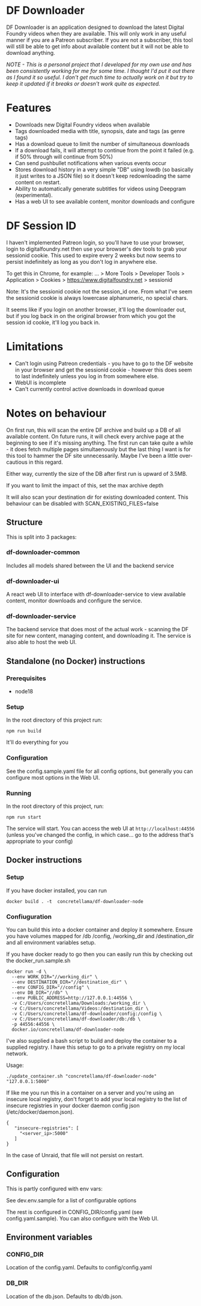 # DF Downloader

DF Downloader is an application designed to download the latest Digital Foundry videos when they are available. This will only work in any useful manner if you are a Patreon subscriber. If you are not a subscriber,
this tool will still be able to get info about available content but it will not be able to download anything.

_NOTE - This is a personal project that I developed for my own use and has been consistently working for me for some time. I thought I'd put it out there as I found it so useful. I don't get much time to actually work on it but try to keep it updated if it breaks or doesn't work quite as expected._

# Features

- Downloads new Digital Foundry videos when available
- Tags downloaded media with title, synopsis, date and tags (as genre tags)
- Has a download queue to limit the number of simultaneous downloads
- If a download fails, it will attempt to continue from the point it failed (e.g. if 50% through will continue from 50%)
- Can send pushbullet notifications when various events occur
- Stores download history in a very simple "DB" using lowdb (so basically it just writes to a JSON file) so it doesn't keep redownloading the same content on restart.
- Ability to automatically generate subtitles for videos using Deepgram (experimental).
- Has a web UI to see available content, monitor downloads and configure

# DF Session ID

I haven't implemented Patreon login, so you'll have to use your browser, login to digitalfoundry.net then use your browser's dev tools to grab your sessionid cookie. This used to expire every 2 weeks but now seems to persist indefinitely as long as you don't log in anywhere else.

To get this in Chrome, for example: ... > More Tools > Developer Tools > Application > Cookies > https://www.digitalfoundry.net > sessionid

Note: It's the sessionid cookie not the session_id one. From what I've seem the sessionid cookie is always lowercase alphanumeric, no special chars.

It seems like if you login on another browser, it'll log the downloader out, but if you log back in on the original browser from which you got the session id cookie,
it'll log you back in.

# Limitations

- Can't login using Patreon credentials - you have to go to the DF website in your browser and get the sessionid cookie - however this does seem to last indefinitely unless you log in from somewhere else.
- WebUI is incomplete
- Can't currently control active downloads in download queue

# Notes on behaviour

On first run, this will scan the entire DF archive and build up a DB of all available content. On future runs, it will check every archive page at the beginning to see if it's missing anything. The first run can take quite a while - it does fetch multiple pages simultaenously but the last thing I want is for this tool to hammer the DF site unnecessarily. Maybe I've been a little over-cautious in this regard.

Either way, currently the size of the DB after first run is upward of 3.5MB.

If you want to limit the impact of this, set the max archive depth

It will also scan your destination dir for existing downloaded content. This behaviour can be disabled with SCAN_EXISTING_FILES=false

## Structure

This is split into 3 packages:

### df-downloader-common

Includes all models shared between the UI and the backend service

### df-downloader-ui

A react web UI to interface with df-downloader-service to view available content, monitor downloads and configure the service.

### df-downloader-service

The backend service that does most of the actual work - scanning the DF site for new content, managing content, and downloading it.
The service is also able to host the web UI.

## Standalone (no Docker) instructions

### Prerequisites

- node18

### Setup

In the root directory of this project run:

`npm run build`

It'll do everything for you

### Configuration

See the config.sample.yaml file for all config options, but generally you can configure most options in the Web UI.

### Running

In the root directory of this project, run:

`npm run start`

The service will start. You can access the web UI at `http://localhost:44556` (unless you've changed the config, in which case... go to the address that's appropriate to your config)

## Docker instructions

### Setup

If you have docker installed, you can run

```
docker build . -t  concretellama/df-downloader-node
```

### Confiuguration

You can build this into a docker container and deploy it somewhere. Ensure you have volumes mapped for /db /config, /working_dir and /destination_dir and all environment variables setup.

If you have docker ready to go then you can easily run this by checking out the docker_run.sample.sh
 
```
docker run -d \
  --env WORK_DIR="//working_dir" \
  --env DESTINATION_DIR="//destination_dir" \
  --env CONFIG_DIR="//config" \
  --env DB_DIR="//db" \
  --env PUBLIC_ADDRESS=http://127.0.0.1:44556 \
  -v C:/Users/concretellama/Downloads:/working_dir \
  -v C:/Users/concretellama/Videos:/destination_dir \
  -v C:/Users/concretellama/df-downloader/config:/config \
  -v C:/Users/concretellama/df-downloader/db:/db \
  -p 44556:44556 \
  docker.io/concretellama/df-downloader-node
```

I've also supplied a bash script to build and deploy the container to a supplied registry. I have this setup to go to a private registry on my local network.

Usage:

```
./update_container.sh "concretellama/df-downloader-node" "127.0.0.1:5000"
```

If like me you run this in a container on a server and you're using an insecure local registry, don't forget to add your local registry to the list of insecure registries in your docker daemon config json (/etc/docker/daemon.json).

```
{
   "insecure-registries": [
     "<server_ip>:5000"
   ]
}
```

In the case of Unraid, that file will not persist on restart.

## Configuration

This is partly configured with env vars:

See dev.env.sample for a list of configurable options

The rest is configured in CONFIG_DIR/config.yaml (see config.yaml.sample). You can also configure with the Web UI.

## Environment variables

### CONFIG_DIR

Location of the config.yaml. Defaults to config/config.yaml

### DB_DIR

Location of the db.json. Defaults to db/db.json.
